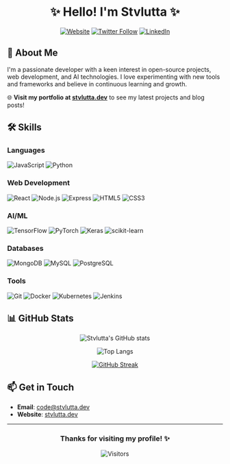 <div align="center">

# ✨ Hello! I'm Stvlutta ✨

[![Website](https://img.shields.io/badge/Website-FF7139?style=for-the-badge&logo=Firefox-Browser&logoColor=white)](https://stvlutta.dev)
[![Twitter Follow](https://img.shields.io/badge/Twitter-1DA1F2?style=for-the-badge&logo=twitter&logoColor=white)](https://twitter.com/Stvlutta)
[![LinkedIn](https://img.shields.io/badge/LinkedIn-0077B5?style=for-the-badge&logo=linkedin&logoColor=white)](https://www.linkedin.com/in/your-profile)

</div>

## 🚀 About Me

I'm a passionate developer with a keen interest in open-source projects, web development, and AI technologies. I love experimenting with new tools and frameworks and believe in continuous learning and growth.

🌐 **Visit my portfolio at [stvlutta.dev](https://stvlutta.dev)** to see my latest projects and blog posts!

## 🛠️ Skills

### Languages
![JavaScript](https://img.shields.io/badge/JavaScript-F7DF1E?style=for-the-badge&logo=javascript&logoColor=black)
![Python](https://img.shields.io/badge/Python-3776AB?style=for-the-badge&logo=python&logoColor=white)

### Web Development
![React](https://img.shields.io/badge/React-20232A?style=for-the-badge&logo=react&logoColor=61DAFB)
![Node.js](https://img.shields.io/badge/Node.js-339933?style=for-the-badge&logo=nodedotjs&logoColor=white)
![Express](https://img.shields.io/badge/Express.js-000000?style=for-the-badge&logo=express&logoColor=white)
![HTML5](https://img.shields.io/badge/HTML5-E34F26?style=for-the-badge&logo=html5&logoColor=white)
![CSS3](https://img.shields.io/badge/CSS3-1572B6?style=for-the-badge&logo=css3&logoColor=white)

### AI/ML
![TensorFlow](https://img.shields.io/badge/TensorFlow-FF6F00?style=for-the-badge&logo=tensorflow&logoColor=white)
![PyTorch](https://img.shields.io/badge/PyTorch-EE4C2C?style=for-the-badge&logo=pytorch&logoColor=white)
![Keras](https://img.shields.io/badge/Keras-D00000?style=for-the-badge&logo=Keras&logoColor=white)
![scikit-learn](https://img.shields.io/badge/scikit--learn-F7931E?style=for-the-badge&logo=scikit-learn&logoColor=white)

### Databases
![MongoDB](https://img.shields.io/badge/MongoDB-4EA94B?style=for-the-badge&logo=mongodb&logoColor=white)
![MySQL](https://img.shields.io/badge/MySQL-005C84?style=for-the-badge&logo=mysql&logoColor=white)
![PostgreSQL](https://img.shields.io/badge/PostgreSQL-316192?style=for-the-badge&logo=postgresql&logoColor=white)

### Tools
![Git](https://img.shields.io/badge/Git-F05032?style=for-the-badge&logo=git&logoColor=white)
![Docker](https://img.shields.io/badge/Docker-2CA5E0?style=for-the-badge&logo=docker&logoColor=white)
![Kubernetes](https://img.shields.io/badge/Kubernetes-326CE5?style=for-the-badge&logo=kubernetes&logoColor=white)
![Jenkins](https://img.shields.io/badge/Jenkins-D24939?style=for-the-badge&logo=Jenkins&logoColor=white)

## 📊 GitHub Stats

<div align="center">

![Stvlutta's GitHub stats](https://github-readme-stats.vercel.app/api?username=Stvlutta&show_icons=true&theme=tokyonight)

![Top Langs](https://github-readme-stats.vercel.app/api/top-langs/?username=Stvlutta&layout=compact&theme=tokyonight)

[![GitHub Streak](https://github-readme-streak-stats.herokuapp.com/?user=Stvlutta&theme=tokyonight)](https://git.io/streak-stats)

</div>

## 📫 Get in Touch

- **Email**: code@stvlutta.dev
- **Website**: [stvlutta.dev](https://stvlutta.dev)

---

<div align="center">

### Thanks for visiting my profile! ✨

![Visitors](https://visitor-badge.glitch.me/badge?page_id=Stvlutta.Stvlutta)

</div>
